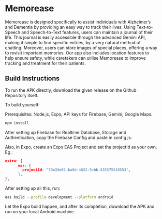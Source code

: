 # Memorease

Memorease is designed specifically to assist individuals with Alzheimer’s and Dementia by providing an easy way to track their lives. Using Text-to-Speech and Speech-to-Text features, users can maintain a journal of their life. This journal is easily accessible through the advanced Gemini API, making it simple to find specific entries, by a very natural method of chatting. Moreover, users can store images of special places, offering a way to revisit important memories. Our app also includes location features to help ensure safety, while caretakers can utilise Memorease to improve tracking and treatment for their patients.

## Build Instructions

To run the APK directly, download the given release on the Github Repository itself.

To build yourself:

Prerequisites:
Node.js, Expo, API keys for Firebase, Gemini, Google Maps.

```bash
npm install
```

After setting up Firebase for Realtime Database, Storage and Authentication, copy the Firebase Config and paste in config.js.

Also, in Expo, create an Expo EAS Project and set the projectId as your own.
Eg.:

```json
extra: {
      eas: {
        projectId: "79a33e02-ba0d-4622-9cbb-835575549553",
      },
},
```

After setting up all this, run:

```bash
eas build --profile development --platform android
```

Let the Expo build happen, and after its completion, download the APK and run on your local Android machine.
